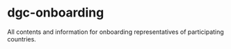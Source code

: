 # dgc-onboarding
All contents and information for onboarding representatives of participating countries.
